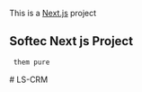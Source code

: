 This is a [Next.js](https://nextjs.org/) project 

## Softec Next js Project 

 

```bash
 them pure 
```
#   L S - C R M  
 